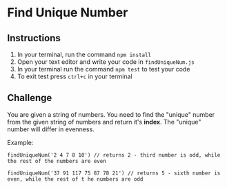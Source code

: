 # Find Unique Number

## Instructions

1.  In your terminal, run the command `npm install`
2.  Open your text editor and write your code in `findUniqueNum.js`
3.  In your terminal run the command `npm test` to test your code
4.  To exit test press `ctrl+c` in your terminal

## Challenge

You are given a string of numbers. You need to find the "unique" number from the given string of numbers and return it's **index**. The "unique" number will differ in evenness.

Example:

```
findUniqueNum('2 4 7 8 10') // returns 2 - third number is odd, while the rest of the numbers are even

findUniqueNum('37 91 117 75 87 78 21') // returns 5 - sixth number is even, while the rest of t he numbers are odd
```
